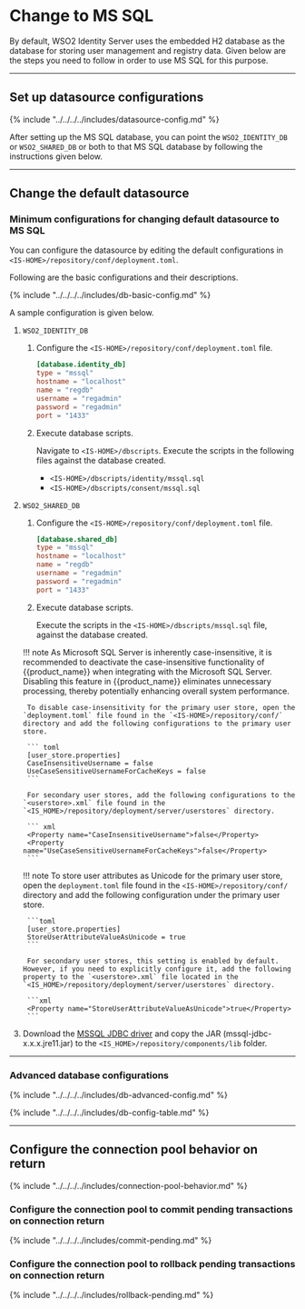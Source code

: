 # Change to MS SQL

By default, WSO2 Identity Server uses the embedded H2 database as the database
for storing user management and registry data. Given below are the steps
you need to follow in order to use MS SQL for this purpose.

---

## Set up datasource configurations

{% include "../../../../includes/datasource-config.md" %}

After setting up the MS SQL database, you can point the `WSO2_IDENTITY_DB` or
`WSO2_SHARED_DB` or both to that MS SQL database by following the instructions given below.

---

## Change the default datasource

### Minimum configurations for changing default datasource to MS SQL

You can configure the datasource by editing the default configurations in `<IS-HOME>/repository/conf/deployment.toml`.

Following are the basic configurations and their descriptions.

{% include "../../../../includes/db-basic-config.md" %}

A sample configuration is given below.

1. `WSO2_IDENTITY_DB`

    1. Configure the `<IS-HOME>/repository/conf/deployment.toml` file.

        ``` toml
        [database.identity_db]
        type = "mssql"
        hostname = "localhost"
        name = "regdb"
        username = "regadmin"
        password = "regadmin"
        port = "1433"
        ```

    2. Execute database scripts.

        Navigate to `<IS-HOME>/dbscripts`. Execute the scripts in the following files against the database created.
        
        - `<IS-HOME>/dbscripts/identity/mssql.sql`
        - `<IS-HOME>/dbscripts/consent/mssql.sql`

2. `WSO2_SHARED_DB`

    1.  Configure the `<IS-HOME>/repository/conf/deployment.toml` file.

        ``` toml
        [database.shared_db]
        type = "mssql"
        hostname = "localhost"
        name = "regdb"
        username = "regadmin"
        password = "regadmin"
        port = "1433"
        ```

    2.  Execute database scripts.

        Execute the scripts in the `<IS-HOME>/dbscripts/mssql.sql` file, against the database created.

    !!! note
        As Microsoft SQL Server is inherently case-insensitive, it is recommended to deactivate the case-insensitive functionality of {{product_name}} when integrating with the Microsoft SQL Server.
        Disabling this feature in {{product_name}} eliminates unnecessary processing, thereby potentially enhancing overall system performance.

        To disable case-insensitivity for the primary user store, open the `deployment.toml` file found in the `<IS-HOME>/repository/conf/` directory and add the following configurations to the primary user store.

        ``` toml
        [user_store.properties]
        CaseInsensitiveUsername = false
        UseCaseSensitiveUsernameForCacheKeys = false
        ```  

        For secondary user stores, add the following configurations to the `<userstore>.xml` file found in the `<IS_HOME>/repository/deployment/server/userstores` directory.

        ``` xml
        <Property name="CaseInsensitiveUsername">false</Property>
        <Property name="UseCaseSensitiveUsernameForCacheKeys">false</Property>
        ```

    !!! note
        To store user attributes as Unicode for the primary user store, open the `deployment.toml` file found in the `<IS-HOME>/repository/conf/` directory and add the following configuration under the primary user store.

        ```toml
        [user_store.properties]
        StoreUserAttributeValueAsUnicode = true
        ```

        For secondary user stores, this setting is enabled by default. However, if you need to explicitly configure it, add the following property to the `<userstore>.xml` file located in the `<IS_HOME>/repository/deployment/server/userstores` directory.

        ```xml
        <Property name="StoreUserAttributeValueAsUnicode">true</Property>
        ```
    
3.  Download the [MSSQL JDBC driver](https://mvnrepository.com/artifact/com.microsoft.sqlserver/mssql-jdbc) and copy the JAR (mssql-jdbc-x.x.x.jre11.jar) to the `<IS_HOME>/repository/components/lib` folder.

---

### Advanced database configurations

{% include "../../../../includes/db-advanced-config.md" %}

{% include "../../../../includes/db-config-table.md" %}

---
  
## Configure the connection pool behavior on return 

{% include "../../../../includes/connection-pool-behavior.md" %}

### Configure the connection pool to commit pending transactions on connection return
        
{% include "../../../../includes/commit-pending.md" %}

### Configure the connection pool to rollback pending transactions on connection return

{% include "../../../../includes/rollback-pending.md" %}
